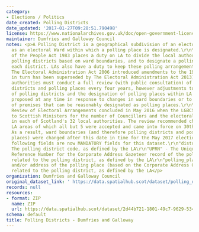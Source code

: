```yaml
---
category:
- Elections / Politics
date_created: Polling Districts
date_updated: '2017-01-27T09:28:51.790498'
license: https://www.nationalarchives.gov.uk/doc/open-government-licence/version/3/
maintainer: Dumfries and Galloway Council
notes: <p>A Polling District is a geographical subdivision of an electoral area such
  as an electoral Ward within which a polling place is designated.\r\n\r\nThe Representation
  of the People Act 1983 places a duty on LA to divide the local authority area into
  polling districts based on ward boundaries, and to designate a polling place for
  each district. LAs also have a duty to keep these polling arrangements under review.
  The Electoral Administration Act 2006 introduced amendments to the 1983 Act (which
  in turn has been superseded by The Electoral Administration Act 2013). Now local
  authorities must conduct a full review (with public consultation) of its polling
  districts and polling places every four years, however adjustments to the boundaries
  of polling districts and the designation of polling places within LA wards can be
  proposed at any time in response to changes in ward boundaries or to the availability
  of premises that can be reasonably designated as polling places.\r\n\r\nThe Fifth
  Review of Electoral Arrangements concluded in May 2016 when the LGBCS made recommendations
  to Scottish Ministers for the number of Councillors and the electoral ward boundaries
  in each of Scotland's 32 local authorities. The review recommended changes in 30
  LA areas of which all but 5 were accepted and came into force on 30th Sept 2016.
  As a result, ward boundaries (and therefore polling districts and possibly polling
  places) were changed after this date in time for the May 2017 elections.\r\n\r\nThe
  following fields are now MANDATORY fields for this dataset.\r\n"district_code" -
  The polling district code, as defined by the LA\r\n"UPRN" - The Unique Property
  Reference Number for the Corporate Address Gazeteer record of the polling place
  related to the polling district, as defined by the LA\r\n"polling_place" - The name
  and/or address of the polling place (based on the Corporate Address Gazeteer record)
  related to the polling district, as defined by the LA</p>
organization: Dumfries and Galloway Council
original_dataset_link: ' https://data.spatialhub.scot/dataset/polling_districts-dg'
records: null
resources:
- format: ZIP
  name: ZIP
  url: https://data.spatialhub.scot/dataset/2d44b721-1801-49c7-9629-534e00749fd1/resource/adc96bcc-5ab6-491a-81f2-967352457ce1/download/pollingdistricts201755161.zip
schema: default
title: Polling Districts - Dumfries and Galloway
---
```

